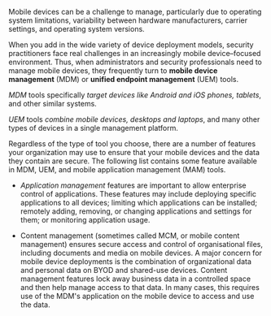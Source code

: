 
Mobile devices can be a challenge to manage, particularly due to operating system limitations, variability between hardware manufacturers, carrier settings, and operating system versions.

When you add in the wide variety of device deployment models, security practitioners face real challenges in an increasingly mobile device–focused environment.
Thus, when administrators and security professionals need to manage mobile devices, they frequently turn to **mobile device management** (MDM) or **unified endpoint management** (UEM) tools. 

*MDM* tools specifically *target devices like Android and iOS phones, tablets*, and other similar systems. 

*UEM* tools *combine mobile devices, desktops and laptops*, and many other types of devices in a single management platform.

Regardless of the type of tool you choose, there are a number of features your organization may use to ensure that your mobile devices and the data they contain are secure. The following list contains some feature available in MDM, UEM, and mobile application management (MAM) tools. 

- *Application management* features are important to allow enterprise control of applications. These features may include deploying specific applications to all devices; limiting which applications can be installed; remotely adding, removing, or changing applications and settings for them; or monitoring application usage.
  
- Content management (sometimes called MCM, or mobile content management) ensures secure access and control of organisational files, including documents and media on mobile devices. A major concern for mobile device deployments is the combination of organizational data and personal data on BYOD and shared-use devices. Content management features lock away business data in a controlled space and then help manage access to that data. In many cases, this requires use of the MDM's application on the mobile device to access and use the data.
